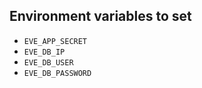 ## Environment variables to set
- `EVE_APP_SECRET`
- `EVE_DB_IP`
- `EVE_DB_USER`
- `EVE_DB_PASSWORD`